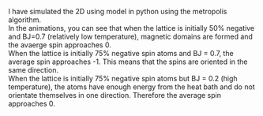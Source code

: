 I have simulated the 2D using model in python using the metropolis algorithm.<br/>
In the animations, you can see that when the lattice is initially 50% negative and BJ=0.7 (relatively low temperature), magnetic domains are formed and the avaerge spin approaches 0.<br/>
When the lattice is initially 75% negative spin atoms and BJ = 0.7, the average spin approaches -1. This means that the spins are oriented in the same direction.<br/>
When the lattice is initially 75% negative spin atoms but BJ = 0.2 (high temperature), the atoms have enough energy from the heat bath and do not orientate themselves in one direction. Therefore the average spin approaches 0.<br/>
